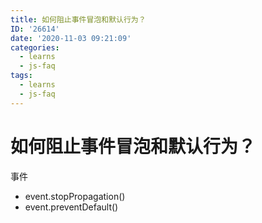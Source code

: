 ```yaml
---
title: 如何阻止事件冒泡和默认行为？
ID: '26614'
date: '2020-11-03 09:21:09'
categories:
  - learns
  - js-faq
tags:
  - learns
  - js-faq
---
```


# 如何阻止事件冒泡和默认行为？

事件

- event.stopPropagation()
- event.preventDefault()
 
 
 

